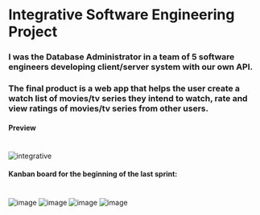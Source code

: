 # Integrative Software Engineering Project
### I was the Database Administrator in a team of 5 software engineers developing client/server system with our own API. 
### The final product is a web app that helps the user create a watch list of movies/tv series they intend to watch, rate and view ratings of movies/tv series from other users.




#### Preview
#
![integrative](https://user-images.githubusercontent.com/75164307/194551794-faebac5b-6065-4626-b2e3-f0d1bfba9944.png)

#### Kanban board for the beginning of the last sprint:
#
![image](https://user-images.githubusercontent.com/75164307/194561290-58a1d142-90ae-4d3c-9127-7a822f524ead.png)
![image](https://user-images.githubusercontent.com/75164307/194561331-ef9c5d04-6156-4a8b-9bf5-4f54c32820d6.png)
![image](https://user-images.githubusercontent.com/75164307/194561347-ae5dda10-7e98-4904-aeaa-af9b01d49ab3.png)
![image](https://user-images.githubusercontent.com/75164307/194561366-6b848e0c-92d2-475a-b0b9-2a35387f70bf.png)
